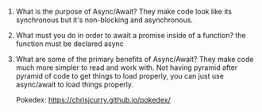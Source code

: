 1. What is the purpose of Async/Await?
    They make code look like its synchronous but it's non-blocking and asynchronous.

2. What must you do in order to await a promise inside of a function?
    the function must be declared async
    
3. What are some of the primary benefits of Async/Await?
    They make code much more simpler to read and work with. Not having pyramid after pyramid of code to get things to load properly, you can just use async/await to load things properly.

    Pokedex: https://chrisjcurry.github.io/pokedex/